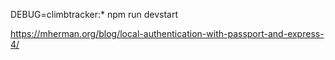 DEBUG=climbtracker:* npm run devstart

https://mherman.org/blog/local-authentication-with-passport-and-express-4/